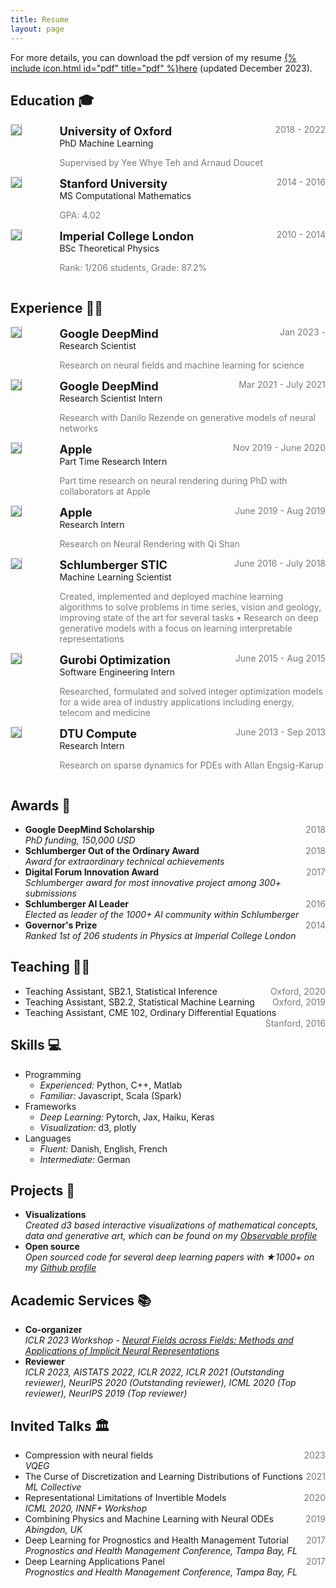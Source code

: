```yaml
---
title: Resume
layout: page
---
```


For more details, you can download the pdf version of my resume [{% include icon.html id="pdf" title="pdf" %}here](https://github.com/EmilienDupont/emiliendupont.github.io/raw/master/emilien_resume.pdf) (updated December 2023).

## Education 🎓

<!-- PhD -->
<div style="display:flex;">

  <div style="flex:0.5; padding-right:5%">
    <img src="{{ site.url }}/imgs/resume-icons/oxford.png" style="align:left; border: 1px solid #d3d3d3; border-style: outset;">
  </div>

  <div style="flex:4;">
    <p style="margin:0px">
      <b style="font-size: 130%;">University of Oxford</b>
      <span style="float:right; color:#7a7a7a;">2018 - 2022</span>
    </p>
    PhD Machine Learning<br>
    <p style="color:#7a7a7a">
      Supervised by Yee Whye Teh and Arnaud Doucet
    </p>
  </div>

</div>


<!-- MS -->
<div style="display:flex;">

  <div style="flex:0.5; padding-right:5%">
    <img src="{{ site.url }}/imgs/resume-icons/stanford.png" style="align:left; border: 1px solid #d3d3d3; border-style: outset;">
  </div>

  <div style="flex:4;">
    <p style="margin:0px">
      <b style="font-size: 130%;">Stanford University</b>
      <span style="float:right; color:#7a7a7a;">2014 - 2016</span>
    </p>
    MS Computational Mathematics<br>
    <p style="color:#7a7a7a">
      GPA: 4.02
    </p>
  </div>

</div>


<!-- BSc -->
<div style="display:flex;">

  <div style="flex:0.5; padding-right:5%">
    <img src="{{ site.url }}/imgs/resume-icons/imperial.png" style="align:left; border: 1px solid #d3d3d3; border-style: outset;">
  </div>

  <div style="flex:4;">
    <p style="margin:0px">
      <b style="font-size: 130%;">Imperial College London</b>
      <span style="float:right; color:#7a7a7a;">2010 - 2014</span>
    </p>
    BSc Theoretical Physics<br>
    <p style="color:#7a7a7a">
      Rank: 1/206 students, Grade: 87.2%
    </p>
  </div>

</div>


## Experience 👨‍💼

<!-- Deepmind job-->
<div style="display:flex;">

  <div style="flex:0.5; padding-right:5%">
    <img src="{{ site.url }}/imgs/resume-icons/deepmind.png" style="align:left; border: 1px solid #d3d3d3; border-style: outset;">
  </div>

  <div style="flex:4;">
    <p style="margin:0px">
      <b style="font-size: 130%;">Google DeepMind</b>
      <span style="float:right; color:#7a7a7a;">Jan 2023 - </span>
    </p>
    Research Scientist<br>
    <p style="color:#7a7a7a">
      Research on neural fields and machine learning for science
    </p>
  </div>

</div>


<!-- Deepmind internship-->
<div style="display:flex;">

  <div style="flex:0.5; padding-right:5%">
    <img src="{{ site.url }}/imgs/resume-icons/deepmind.png" style="align:left; border: 1px solid #d3d3d3; border-style: outset;">
  </div>

  <div style="flex:4;">
    <p style="margin:0px">
      <b style="font-size: 130%;">Google DeepMind</b>
      <span style="float:right; color:#7a7a7a;">Mar 2021 - July 2021</span>
    </p>
    Research Scientist Intern<br>
    <p style="color:#7a7a7a">
      Research with Danilo Rezende on generative models of neural networks
    </p>
  </div>

</div>


<!-- Apple Part Time-->
<div style="display:flex;">

  <div style="flex:0.5; padding-right:5%">
    <img src="{{ site.url }}/imgs/resume-icons/apple.png" style="align:left; border: 1px solid #d3d3d3; border-style: outset;">
  </div>

  <div style="flex:4;">
    <p style="margin:0px">
      <b style="font-size: 130%;">Apple</b>
      <span style="float:right; color:#7a7a7a;">Nov 2019 - June 2020</span>
    </p>
    Part Time Research Intern<br>
    <p style="color:#7a7a7a">
      Part time research on neural rendering during PhD with collaborators at Apple
    </p>
  </div>

</div>

<!-- Apple Internship-->
<div style="display:flex;">

  <div style="flex:0.5; padding-right:5%">
    <img src="{{ site.url }}/imgs/resume-icons/apple.png" style="align:left; border: 1px solid #d3d3d3; border-style: outset;">
  </div>

  <div style="flex:4;">
    <p style="margin:0px">
      <b style="font-size: 130%;">Apple</b>
      <span style="float:right; color:#7a7a7a;">June 2019 - Aug 2019</span>
    </p>
    Research Intern<br>
    <p style="color:#7a7a7a">
      Research on Neural Rendering with Qi Shan
    </p>
  </div>

</div>

<!-- STIC -->
<div style="display:flex;">

  <div style="flex:0.5; padding-right:5%">
    <img src="{{ site.url }}/imgs/resume-icons/stic.png" style="align:left; border: 1px solid #d3d3d3; border-style: outset;">
  </div>

  <div style="flex:4;">
    <p style="margin:0px">
      <b style="font-size: 130%;">Schlumberger STIC</b>
      <span style="float:right; color:#7a7a7a;">June 2016 - July 2018</span>
    </p>
    Machine Learning Scientist<br>
    <p style="color:#7a7a7a">
      Created, implemented and deployed machine learning algorithms to solve problems in time series, vision and geology, improving state of the art for several tasks &bull; Research on deep generative models with a focus on learning interpretable representations
    </p>
  </div>

</div>


<!-- Gurobi -->
<div style="display:flex;">

  <div style="flex:0.5; padding-right:5%">
    <img src="{{ site.url }}/imgs/resume-icons/gurobi.png" style="align:left; border: 1px solid #d3d3d3; border-style: outset;">
  </div>

  <div style="flex:4;">
    <p style="margin:0px">
      <b style="font-size: 130%;">Gurobi Optimization</b>
      <span style="float:right; color:#7a7a7a;">June 2015 - Aug 2015</span>
    </p>
    Software Engineering Intern<br>
    <p style="color:#7a7a7a">
      Researched, formulated and solved integer optimization models for a wide area of industry applications including energy, telecom and medicine
    </p>
  </div>

</div>


<!-- DTU -->
<div style="display:flex;">

  <div style="flex:0.5; padding-right:5%">
    <img src="{{ site.url }}/imgs/resume-icons/dtu.png" style="align:left; border: 1px solid #d3d3d3; border-style: outset;">
  </div>

  <div style="flex:4;">
    <p style="margin:0px">
      <b style="font-size: 130%;">DTU Compute</b>
      <span style="float:right; color:#7a7a7a;">June 2013 - Sep 2013</span>
    </p>
    Research Intern<br>
    <p style="color:#7a7a7a">
      Research on sparse dynamics for PDEs with Allan Engsig-Karup
    </p>
  </div>

</div>


## Awards 🌟

<ul>
  <li>
    <b>Google DeepMind Scholarship</b>
    <span style="float:right; color:#7a7a7a;">2018</span> <br>
    <i>PhD funding, 150,000 USD</i>
  </li>

  <li>
    <b>Schlumberger Out of the Ordinary Award</b>
    <span style="float:right; color:#7a7a7a;">2018</span> <br>
    <i>Award for extraordinary technical achievements</i>
  </li>

  <li>
    <b>Digital Forum Innovation Award</b>
    <span style="float:right; color:#7a7a7a;">2017</span> <br>
    <i>Schlumberger award for most innovative project among 300+ submissions</i>
  </li>

  <li>
    <b>Schlumberger AI Leader</b>
    <span style="float:right; color:#7a7a7a;">2016</span> <br>
    <i>Elected as leader of the 1000+ AI community within Schlumberger</i>
  </li>

  <li>
    <b>Governor's Prize</b>
    <span style="float:right; color:#7a7a7a;">2014</span> <br>
    <i>Ranked 1st of 206 students in Physics at Imperial College London</i>
  </li>
</ul>


## Teaching 👨‍🏫

<ul>
  <li>
    Teaching Assistant, SB2.1, Statistical Inference
    <span style="float:right; color:#7a7a7a;">Oxford, 2020</span> <br>
  </li>

  <li>
    Teaching Assistant, SB2.2, Statistical Machine Learning
    <span style="float:right; color:#7a7a7a;">Oxford, 2019</span> <br>
  </li>

  <li>
    Teaching Assistant, CME 102, Ordinary Differential Equations
    <span style="float:right; color:#7a7a7a;">Stanford, 2016</span> <br>
  </li>
</ul>

## Skills 💻

<ul>
  <li>
    Programming
    <ul>
      <li>
        <i>Experienced:</i> Python, C++, Matlab
      </li>
      <li>
        <i>Familiar:</i> Javascript, Scala (Spark)
      </li>
    </ul>
  </li>

  <li>
    Frameworks
    <ul>
      <li>
        <i>Deep Learning:</i> Pytorch, Jax, Haiku, Keras
      </li>
      <li>
        <i>Visualization:</i> d3, plotly
      </li>
    </ul>
  </li>

  <li>
    Languages
    <ul>
      <li>
        <i>Fluent:</i> Danish, English, French
      </li>
      <li>
        <i>Intermediate:</i> German
      </li>
    </ul>
  </li>
</ul>


## Projects 🌱

<ul>
  <li>
    <b>Visualizations</b><br>
    <i>Created d3 based interactive visualizations of mathematical concepts, data and generative art, which can be found on my <a href="https://observablehq.com/@emiliendupont">Observable profile</a></i>
  </li>

  <li>
    <b>Open source</b><br>
    <i>Open sourced code for several deep learning papers with &#9733;1000+ on my <a href="https://github.com/EmilienDupont">Github profile</a></i>
  </li>

</ul>


## Academic Services 📚
<ul>
  <li>
  <b>Co-organizer</b><br>
  <i>ICLR 2023 Workshop - <a href="https://sites.google.com/view/neural-fields">Neural Fields across Fields: Methods and Applications of Implicit Neural Representations</a> </i>
  </li>
  <li>
  <b>Reviewer</b><br>
  <i>ICLR 2023, AISTATS 2022, ICLR 2022, ICLR 2021 (Outstanding reviewer), NeurIPS 2020 (Outstanding reviewer), ICML 2020 (Top reviewer), NeurIPS 2019 (Top reviewer)</i>
  </li>
</ul>


## Invited Talks 🏛️

<ul>
  <li>
    Compression with neural fields
    <span style="float:right; color:#7a7a7a;">2023</span> <br>
    <i>VQEG</i>
  </li>
  <li>
    The Curse of Discretization and Learning Distributions of Functions
    <span style="float:right; color:#7a7a7a;">2021</span> <br>
    <i>ML Collective</i>
  </li>
  <li>
    Representational Limitations of Invertible Models
    <span style="float:right; color:#7a7a7a;">2020</span> <br>
    <i>ICML 2020, INNF+ Workshop</i>
  </li>
  <li>
    Combining Physics and Machine Learning with Neural ODEs
    <span style="float:right; color:#7a7a7a;">2019</span> <br>
    <i>Abingdon, UK</i>
  </li>

  <li>
    Deep Learning for Prognostics and Health Management Tutorial
    <span style="float:right; color:#7a7a7a;">2017</span> <br>
    <i>Prognostics and Health Management Conference, Tampa Bay, FL</i>
  </li>

  <li>
    Deep Learning Applications Panel
    <span style="float:right; color:#7a7a7a;">2017</span> <br>
    <i>Prognostics and Health Management Conference, Tampa Bay, FL</i>
  </li>
</ul>
